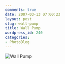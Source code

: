 ```yaml
---
comments: true
date: 2007-03-13 07:00:23
layout: post
slug: wall-pump
title: Wall Pump
wordpress_id: 240
categories:
- PhotoBlog
---
```


![Wall Pump](http://ryanfitzer.com/main/wp-content/uploads/2007/03/spinalinjection.jpg)
